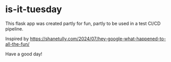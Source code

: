# is-it-tuesday

This flask app was created partly for fun, partly to be used in a test CI/CD pipeline.

Inspired by https://shanetully.com/2024/07/hey-google-what-happened-to-all-the-fun/

Have a good day!
